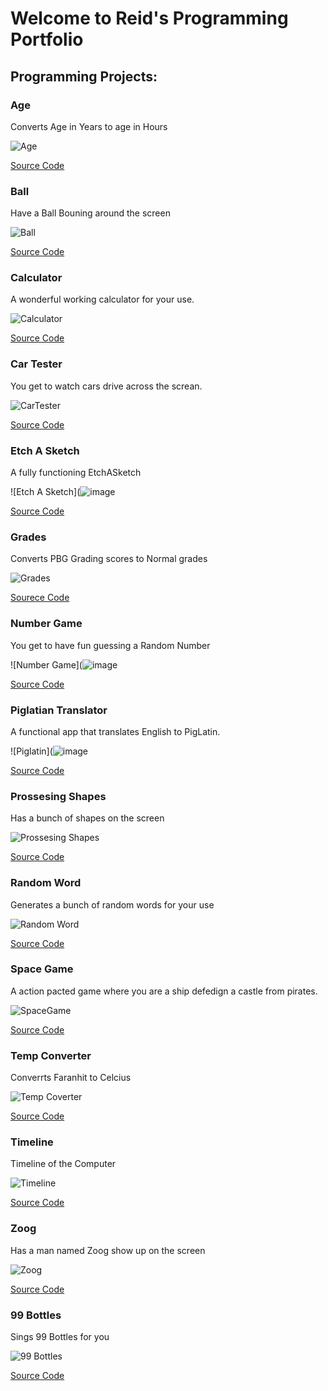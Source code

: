 # Welcome to Reid's Programming Portfolio

## Programming Projects:

### Age

Converts Age in Years to age in Hours

![Age](https://github.com/Reid-Dzung/A-3-Programming-Portfolio/blob/gh-pages/Images/Age.png?raw=true)

[Source Code](https://github.com/Reid-Dzung/A-3-Programming-Portfolio/tree/gh-pages/src/Age_)

### Ball

Have a Ball Bouning around the screen

![Ball](https://github.com/Reid-Dzung/A-3-Programming-Portfolio/blob/gh-pages/Images/ColDet.png?raw=true)

[Source Code](https://github.com/Reid-Dzung/A-3-Programming-Portfolio/tree/gh-pages/src/ColDet)

### Calculator 

A wonderful working calculator for your use.

![Calculator](https://github.com/Reid-Dzung/A-3-Programming-Portfolio/blob/gh-pages/Images/Calculator.png?raw=true)

[Source Code](https://github.com/Reid-Dzung/A-3-Programming-Portfolio/tree/gh-pages/src/Calculator)

### Car Tester

You get to watch cars drive across the screan.

![CarTester](https://github.com/Reid-Dzung/A-3-Programming-Portfolio/blob/gh-pages/Images/CarTester.png?raw=true)

[Source Code](https://github.com/Reid-Dzung/A-3-Programming-Portfolio/tree/gh-pages/src/CarTester)


### Etch A Sketch

A fully functioning EtchASketch 

![Etch A Sketch](![image](https://github.com/Reid-Dzung/A-3-Programming-Portfolio/assets/111540839/abd34e14-0a02-4da5-8f61-2a71ec6b84e3)

[Source Code](https://github.com/Reid-Dzung/A-3-Programming-Portfolio/tree/gh-pages/src/EtchASketch)

### Grades

Converts PBG Grading scores to Normal grades

![Grades](https://github.com/Reid-Dzung/A-3-Programming-Portfolio/blob/gh-pages/Images/Grades.png?raw=true)

[Sourece Code](https://github.com/Reid-Dzung/A-3-Programming-Portfolio/tree/gh-pages/src/Grades)

### Number Game

You get to have fun guessing a Random Number

![Number Game](![image](https://github.com/Reid-Dzung/A-3-Programming-Portfolio/assets/111540839/70943815-e31b-4155-9773-406e6c7faa4b)

[Source Code](https://github.com/Reid-Dzung/A-3-Programming-Portfolio/blob/gh-pages/src/NumberGame.py)

### Piglatian Translator

A functional app that translates English to PigLatin.

![Piglatin](![image](https://github.com/Reid-Dzung/A-3-Programming-Portfolio/assets/111540839/22dde5c6-23f3-48be-b7b2-74c4224acaaf)

[Source Code](https://github.com/Reid-Dzung/A-3-Programming-Portfolio/tree/gh-pages/src/Piglatin)

### Prossesing Shapes

Has a bunch of shapes on the screen

![Prossesing Shapes](https://github.com/Reid-Dzung/A-3-Programming-Portfolio/blob/gh-pages/Images/ProssesingShapes.png?raw=true)

[Source Code](https://github.com/Reid-Dzung/A-3-Programming-Portfolio/tree/gh-pages/src/Prossesing_Shapes)

### Random Word

Generates a bunch of random words for your use

![Random Word](https://github.com/Reid-Dzung/A-3-Programming-Portfolio/blob/gh-pages/Images/RandomWord.png?raw=true)

[Source Code](https://github.com/Reid-Dzung/A-3-Programming-Portfolio/blob/gh-pages/src/RandomWord.py)

### Space Game

A action pacted game where you are a ship defedign a castle from pirates.

![SpaceGame](https://github.com/Reid-Dzung/A-3-Programming-Portfolio/blob/gh-pages/Images/SpaceGame.png?raw=true)

[Source Code](https://github.com/Reid-Dzung/A-3-Programming-Portfolio/tree/gh-pages/src/SpaceGame)

### Temp Converter

Converrts Faranhit to Celcius 

![Temp Coverter](https://github.com/Reid-Dzung/A-3-Programming-Portfolio/blob/gh-pages/Images/TempConverter.png?raw=true)

[Source Code](https://github.com/Reid-Dzung/A-3-Programming-Portfolio/tree/gh-pages/src/TempConverter)

### Timeline

Timeline of the Computer

![Timeline](https://github.com/Reid-Dzung/A-3-Programming-Portfolio/blob/gh-pages/Images/Timeline.png?raw=true)

[Source Code](https://github.com/Reid-Dzung/A-3-Programming-Portfolio/tree/gh-pages/src/Timeline)

### Zoog

Has a man named Zoog show up on the screen

![Zoog](https://github.com/Reid-Dzung/A-3-Programming-Portfolio/blob/gh-pages/Images/Zoog.png?raw=true)

[Source Code](https://github.com/Reid-Dzung/A-3-Programming-Portfolio/tree/gh-pages/src/Zoog)

### 99 Bottles

Sings 99 Bottles for you

![99 Bottles](https://github.com/Reid-Dzung/A-3-Programming-Portfolio/blob/gh-pages/Images/99%20Bottles.png?raw=true)

[Source Code](https://github.com/Reid-Dzung/A-3-Programming-Portfolio/blob/gh-pages/src/99Bottles.py)


